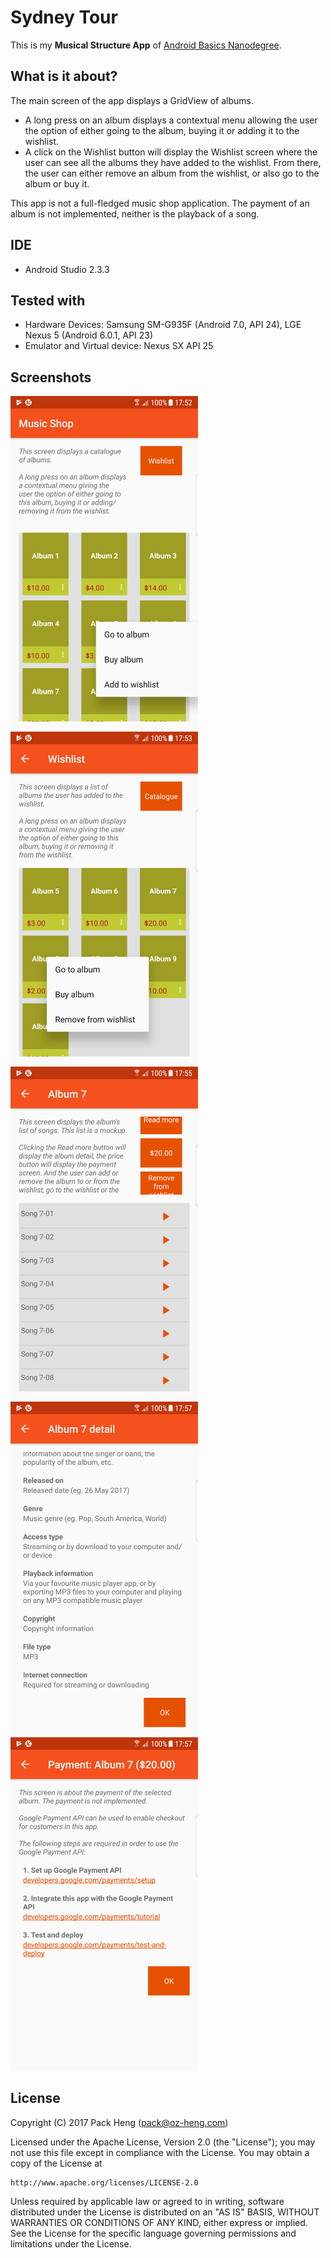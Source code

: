# Sydney Tour
This is my **Musical Structure App** of [Android Basics Nanodegree](https://www.udacity.com/course/android-basics-nanodegree-by-google--nd803).

## What is it about?
The main screen of the app displays a GridView of albums.
* A long press on an album displays a contextual menu allowing the user the option of either going to the album, buying it or adding it to the wishlist.
* A click on the Wishlist button will display the Wishlist screen where the user can see all the albums they have added to the wishlist. From there, the user can either remove an album from the wishlist, or also go to the album or buy it.

This app is not a full-fledged music shop application. The payment of an album is not implemented, neither is the playback of a song.

## IDE
* Android Studio 2.3.3

## Tested with
* Hardware Devices: Samsung SM-G935F (Android 7.0, API 24), LGE Nexus 5 (Android 6.0.1, API 23)
* Emulator and Virtual device: Nexus SX API 25

## Screenshots
<img src="https://raw.githubusercontent.com/PackHg/ABND-MusicShop/master/screenshots/screen01.png" width="300"> <img src="https://raw.githubusercontent.com/PackHg/ABND-MusicShop/master/screenshots/screen02.png" width="300">
<img src="https://raw.githubusercontent.com/PackHg/ABND-MusicShop/master/screenshots/screen03.png" width="300"> <img src="https://raw.githubusercontent.com/PackHg/ABND-MusicShop/master/screenshots/screen04.png" width="300">
<img src="https://raw.githubusercontent.com/PackHg/ABND-MusicShop/master/screenshots/screen05.png" width="300">

## License
Copyright (C) 2017 Pack Heng (pack@oz-heng.com)

Licensed under the Apache License, Version 2.0 (the "License");
you may not use this file except in compliance with the License.
You may obtain a copy of the License at

    http://www.apache.org/licenses/LICENSE-2.0

Unless required by applicable law or agreed to in writing, software
distributed under the License is distributed on an "AS IS" BASIS,
WITHOUT WARRANTIES OR CONDITIONS OF ANY KIND, either express or implied.
See the License for the specific language governing permissions and
limitations under the License.
